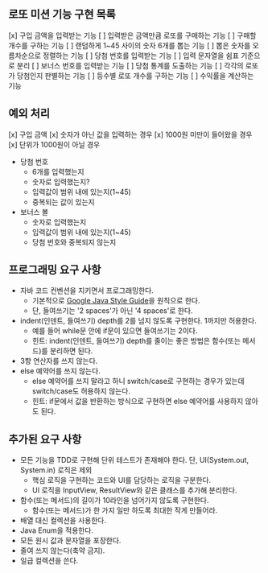 ## 로또 미션 기능 구현 목록
[x] 구입 금액을 입력받는 기능
[ ] 입력받은 금액만큼 로또를 구매하는 기능
  [ ] 구매할 개수를 구하는 기능
  [ ] 랜덤하게 1~45 사이의 숫자 6개를 뽑는 기능
  [ ] 뽑은 숫자를 오름차순으로 정렬하는 기능
[ ] 당첨 번호를 입력받는 기능
  [ ] 입력 문자열을 쉼표 기준으로 분리 
[ ] 보너스 번호를 입력받는 기능
[ ] 당첨 통계를 도출하는 기능
  [ ] 각각의 로또가 당첨인지 판별하는 기능
  [ ] 등수별 로또 개수를 구하는 기능
  [ ] 수익률을 계산하는 기능

## 예외 처리
[x] 구입 금액
  [x] 숫자가 아닌 값을 입력하는 경우
  [x] 1000원 미만이 들어왔을 경우
  [x] 단위가 1000원이 아닐 경우
  - 당첨 번호
    - 6개를 입력했는지
    - 숫자로 입력했는지? 
    - 입력값이 범위 내에 있는지(1~45)
    - 중복되는 값이 있는지
  - 보너스 볼
    - 숫자로 입력했는지
    - 입력값이 범위 내에 있는지(1~45)
    - 당첨 번호와 중복되지 않는지

## 프로그래밍 요구 사항

- 자바 코드 컨벤션을 지키면서 프로그래밍한다.
  - 기본적으로 [Google Java Style Guide](https://google.github.io/styleguide/javaguide.html)을 원칙으로 한다.
  - 단, 들여쓰기는 '2 spaces'가 아닌 '4 spaces'로 한다.
- indent(인덴트, 들여쓰기) depth를 2를 넘지 않도록 구현한다. 1까지만 허용한다.
  - 예를 들어 while문 안에 if문이 있으면 들여쓰기는 2이다.
  - 힌트: indent(인덴트, 들여쓰기) depth를 줄이는 좋은 방법은 함수(또는 메서드)를 분리하면 된다.
- 3항 연산자를 쓰지 않는다.
- else 예약어를 쓰지 않는다.
  - else 예약어를 쓰지 말라고 하니 switch/case로 구현하는 경우가 있는데 switch/case도 허용하지 않는다.
  - 힌트: if문에서 값을 반환하는 방식으로 구현하면 else 예약어를 사용하지 않아도 된다.

## 추가된 요구 사항

- 모든 기능을 TDD로 구현해 단위 테스트가 존재해야 한다. 단, UI(System.out, System.in) 로직은 제외
  - 핵심 로직을 구현하는 코드와 UI를 담당하는 로직을 구분한다.
  - UI 로직을 InputView, ResultView와 같은 클래스를 추가해 분리한다.
- 함수(또는 메서드)의 길이가 10라인을 넘어가지 않도록 구현한다.
  - 함수(또는 메서드)가 한 가지 일만 하도록 최대한 작게 만들어라.
- 배열 대신 컬렉션을 사용한다.
- Java Enum을 적용한다.
- 모든 원시 값과 문자열을 포장한다.
- 줄여 쓰지 않는다(축약 금지).
- 일급 컬렉션을 쓴다.
